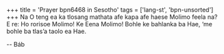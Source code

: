+++
title = 'Prayer bpn6468 in Sesotho'
tags = ['lang-st', 'bpn-unsorted']
+++
Na O teng ea ka tlosang mathata afe kapa afe haese Molimo feela na? E re: Ho rorisoe Molimo! Ke Eena Molimo! Bohle ke bahlanka ba Hae, ‘me bohle ba tlas’a taolo ea Hae.

-- Báb
